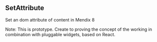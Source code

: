 ## SetAttribute

Set an dom attribute of content in Mendix 8

Note: This is prototype. Create to proving the concept of the working in combination with pluggable widgets, based on React.
